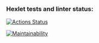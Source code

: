 ### Hexlet tests and linter status:
[![Actions Status](https://github.com/Scxwl1/frontend-project-44/actions/workflows/hexlet-check.yml/badge.svg)](https://github.com/Scxwl1/frontend-project-44/actions)

[![Maintainability](https://api.codeclimate.com/v1/badges/b8d2684290775fec6c45/maintainability)](https://codeclimate.com/github/Scxwl1/frontend-project-44/maintainability)